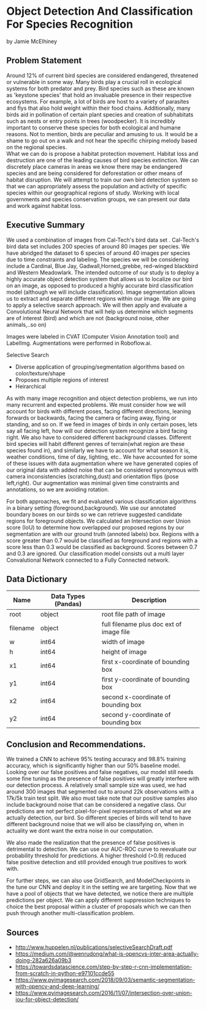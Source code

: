 # Object Detection And Classification For Species Recognition
by Jamie McElhiney
## Problem Statement

Around 12% of current bird species are considered endangered, threatened or vulnerable in some way. Many birds play a crucial roll in ecological systems for both predator and prey. Bird species such as these are known as 'keystone species' that hold an invaluable presence in their respective ecosystems. For example, a lot of birds are host to a variety of parasites and flys that also hold weight within their food chains. Additionally, many birds aid in pollination of certain plant species and creation of subhabitats such as nests or entry points in trees (woodpecker). It is incredibly important to conserve these species for both ecological and humane reasons. Not to mention, birds are peculiar and amusing to us. It would be a shame to go out on a walk and not hear the specific chirping melody based on the regional species.  
What we can do is propose a habitat protection movement. Habitat loss and destruction are one of the leading causes of bird species extinction. We can discretely place cameras in areas we know there may be endangered species and are being considered for deforestation or other means of habitat disruption. We will attempt to train our own bird detection system so that we can appropriately assess the population and activity of specific species within our geographical regions of study. Working with local governments and species conservation groups, we can present our data and work against habitat loss.

## Executive Summary

We used a combination of images from Cal-Tech's bird data set . Cal-Tech's bird data set includes 200 species of around 80 images per species. We have abridged the dataset to 6 species of around 40 images per species due to time constraints and labeling. The species we will be considering include a Cardinal, Blue Jay, Gadwall,Horned_grebbe, red-winged blackbird and Western Meadowlark. The intended outcome of our study is to deploy a highly accurate object detection system that allows us to localize our bird on an image, as opposed to produced a highly accurate bird classification model (although we will include classification). Image segmentation allows us to extract and separate different regions within our image. We are going to apply a selective search approach. We will then apply and evaluate a Convolutional Neural Network that will help us determine which segments are of interest (bird) and which are not (background noise, other animals,..so on)

Images were labeled in CVAT (Computer Vision Annotation tool) and LabelImg. Augmentations were performed in Roboflow.ai.

Selective Search
- Diverse application of grouping/segmentation algorithms based on color/texture/shape  
- Proposes multiple regions of interest  
- Heirarchical 

As with many image recognition and object detection problems, we run into many recurrent and expected problems. We must consider how we will account for birds with different poses, facing different directions, leaning forwards or backwards, facing the camera or facing away, flying or standing, and so on. If we feed in images of birds in only certain poses, lets say all facing left, how will our detection system recognize a bird facing right. We also have to considered different background classes. Different bird species will habit different genres of terrain(what region are these species found in), and similarly we have to account for what season it is, weather conditions, time of day, lighting, etc.. We have accounted for some of these issues with data augmentation where we have generated copies of our original data with added noise that can be considered synonymous with camera inconsistencies (scratching,dust) and orientation flips (pose left,right). Our augmentation was minimal given time constraints and annotations, so we are avoiding rotation.

For both approaches, we fit and evaluated various classification algorithms in a binary setting (foreground,background). We use our annotated boundary boxes on our birds so we can retrieve suggested candidate regions for foreground objects. We calculated an Intersection over Union score (IoU) to determine how overlapped our proposed regions by our segmentation are with our ground truth (annoted labels) box. Regions with a score greater than 0.7 would be classified as foreground and regions with a score less than 0.3 would be classified as background. Scores between 0.7 and 0.3 are ignored. Our classification model consists out a multi layer Convalutional Network connected to a Fully Connected network.


## Data Dictionary


| Name| Data Types (Pandas) | Description |
|---|---|---|
|root|object|root file path of image|
|filename|object|full filename plus doc ext of image file|
|w|int64|width of image|
|h|int64|height of image|
|x1|int64|first x-coordinate of bounding box|
|y1|int64|first y-coordinate of bounding box|
|x2|int64|second x-coordinate of bounding box|
|y2|int64|second y-coordinate of bounding box|


## Conclusion and Recommendations.

We trained a CNN to achieve 95% testing accuracy and 98.8% training accuracy, which is significantly higher than our 50% baseline model. Looking over our false positives and false negatives, our model still needs some fine tuning as the presence of false positives will greatly interfere with our detection process. A relatively small sample size was used, we had around 300 images that segmented out to around 22k observations with a 17k/5k train test split. We also must take note that our positive samples also include background noise that can be considered a negative class. Our predictions are not perfect pixel-for-pixel representations of what we are actually detection, our bird. So different species of birds will tend to have different background noise that we will also be classifying on, when in actuality we dont want the extra noise in our computation.

We also made the realization that the presence of false positives is detrimental to detection. We can use our AUC-ROC curve to reevaluate our probability threshold for predictions. A higher threshold (>0.9) reduced false positive detection and still provided enough true positives to work with.

For further steps, we can also use GridSearch, and ModelCheckpoints in the tune our CNN and deploy it in the setting we are targeting. Now that we have a pool of objects that we have detected, we notice there are multiple predictions per object. We can apply different suppression techniques to choice the best proposal within a cluster of proposals which we can then push through another multi-classification problem.


## Sources
- http://www.huppelen.nl/publications/selectiveSearchDraft.pdf
- https://medium.com/@wenrudong/what-is-opencvs-inter-area-actually-doing-282a626a09b3
- https://towardsdatascience.com/step-by-step-r-cnn-implementation-from-scratch-in-python-e97101ccde55
- https://www.pyimagesearch.com/2018/09/03/semantic-segmentation-with-opencv-and-deep-learning/
- https://www.pyimagesearch.com/2016/11/07/intersection-over-union-iou-for-object-detection/
